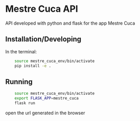 # Mestre Cuca API

API developed with python and flask for the app Mestre Cuca

## Installation/Developing

In the terminal:
```bash
    source mestre_cuca_env/bin/activate
    pip install -e .
```

## Running

```bash
    source mestre_cuca_env/bin/activate
    export FLASK_APP=mestre_cuca
    flask run
```

open the url generated in the browser